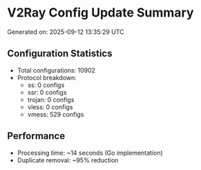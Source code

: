 # V2Ray Config Update Summary
Generated on: 2025-09-12 13:35:29 UTC

## Configuration Statistics
- Total configurations: 10902
- Protocol breakdown:
  - ss: 0 configs
  - ssr: 0 configs
  - trojan: 0 configs
  - vless: 0 configs
  - vmess: 529 configs

## Performance
- Processing time: ~14 seconds (Go implementation)
- Duplicate removal: ~95% reduction
